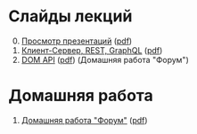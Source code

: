 # Слайды лекций

0. [Просмотр презентаций](https://urfu-2021.github.io/slides/00-presentations/) ([pdf](https://urfu-2021.github.io/slides/00-presentations/index.pdf))
1. [Клиент-Сервер, REST, GraphQL](https://urfu-2021.github.io/slides/01-client-server/) ([pdf](https://urfu-2021.github.io/slides/01-client-server/index.pdf))
2. [DOM API](https://urfu-2021.github.io/slides/02-dom-api/) ([pdf](https://urfu-2021.github.io/slides/02-dom-api/index.pdf)) (Домашняя работа "Форум")

# Домашняя работа

1. [Домашняя работа "Форум"](https://urfu-2021.github.io/slides/homework-1/) ([pdf](https://urfu-2021.github.io/slides/homework-1/index.pdf))
